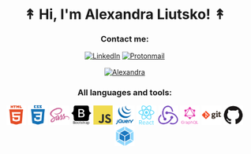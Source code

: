 <h1 align="center">↟ Hi, I'm Alexandra Liutsko! ↟</h1>

<h3 align="center">Contact me:</h3>

<p align="center">
  <a target="_blank" href="https://www.linkedin.com/in/alnekog/"><img alt="LinkedIn" src="https://img.shields.io/badge/LinkedIn-0077B5?style=for-the-badge&logo=linkedin&logoColor=white"></a>
  <a target="_blank" href="mailto:nekoguard@protonmail.com"><img alt="Protonmail" src="https://img.shields.io/badge/ProtonMail-8B89CC?style=for-the-badge&logo=protonmail&logoColor=white"></a>
</p>

<p align="center" margin="10px 0">
  <a target="_blank" href="https://github.com/alexandraliutsko">
   <img align="center" src="https://github-readme-stats.vercel.app/api/top-langs?username=alexandraliutsko&layout=compact&show_icons=true&locale=en&theme=dark" alt="Alexandra" />
  </a>
</p>

<div align="center">
  <h3 align="center">All languages and tools:</h3>
  <img src="https://raw.githubusercontent.com/devicons/devicon/master/icons/html5/html5-plain-wordmark.svg" alt="html" width="40px" height="40px">
  <img src="https://raw.githubusercontent.com/devicons/devicon/master/icons/css3/css3-plain-wordmark.svg" alt="css" width="40px" height="40px">
  <img src="https://raw.githubusercontent.com/devicons/devicon/master/icons/sass/sass-original.svg" alt="sass" width="40px" height="40px">
  <img src="https://raw.githubusercontent.com/devicons/devicon/master/icons/bootstrap/bootstrap-plain-wordmark.svg" alt="bootstrap" width="40px" height="40px">
  <img src="https://raw.githubusercontent.com/devicons/devicon/master/icons/javascript/javascript-original.svg" alt="js" width="40px" height="40px">
  <img src="https://raw.githubusercontent.com/devicons/devicon/master/icons/jquery/jquery-plain-wordmark.svg" alt="jquery" width="40px" height="40px">
  <img src="https://raw.githubusercontent.com/devicons/devicon/master/icons/react/react-original-wordmark.svg" alt="react" width="40px" height="40px">
  <img src="https://raw.githubusercontent.com/devicons/devicon/master/icons/redux/redux-original.svg" alt="redux" width="40px" height="40px">
  <img src="https://raw.githubusercontent.com/devicons/devicon/master/icons/graphql/graphql-plain-wordmark.svg" alt="graphql" width="40px" height="40px">
  <img src="https://raw.githubusercontent.com/devicons/devicon/master/icons/git/git-original-wordmark.svg" alt="git" width="40px" height="40px">
  <img src="https://raw.githubusercontent.com/devicons/devicon/master/icons/github/github-original.svg" alt="github" width="40px" height="40px">
  <img src="https://raw.githubusercontent.com/devicons/devicon/master/icons/webpack/webpack-original.svg" alt="webpack" width="40px" height="40px">
</div>
